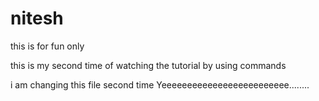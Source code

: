 # nitesh
this is for fun only

this is my second time of watching the tutorial by using commands

i am changing this file second time Yeeeeeeeeeeeeeeeeeeeeeeeee........